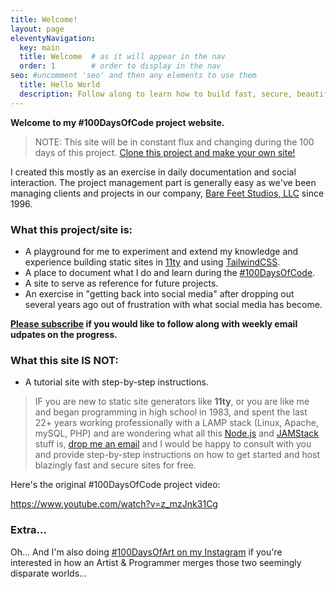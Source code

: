 ```yaml
---
title: Welcome!
layout: page
eleventyNavigation:
  key: main
  title: Welcome  # as it will appear in the nav
  order: 1        # order to display in the nav
seo: #uncomment 'seo' and then any elements to use them
  title: Hello World
  description: Follow along to learn how to build fast, secure, beautiful static websites using 11ty and TailwindCSS.
---
```


**Welcome to my #100DaysOfCode project website.**

> NOTE: This site will be in constant flux and changing during the 100 days of this project.
> [Clone this project and make your own site!](https://github.com/shanerobinson/sr-100daysofcode)

I created this mostly as an exercise in daily documentation and social interaction. The project management part is generally easy as we've been managing clients and projects in our company, [Bare Feet Studios, LLC](https://www.barefeetstudios.com) since 1996.

### What this project/site is:

- A playground for me to experiment and extend my knowledge and experience building static sites in [11ty](https://11ty.dev) and using [TailwindCSS](https://tailwindcss.com).
- A place to document what I do and learn during the [#100DaysOfCode](https://www.100daysofcode.com/).
- A site to serve as reference for future projects.
- An exercise in "getting back into social media" after dropping out several years ago out of frustration with what social media has become.

**[Please subscribe](https://shanerobinson.ck.page/100daysofcode) if you would like to follow along with weekly email udpates on the progress.**

### What this site IS NOT:

- A tutorial site with step-by-step instructions.

> IF you are new to static site generators like **11ty**, or you are like me and began programming in high school in 1983, and spent the last 22+ years working professionally with a LAMP stack (Linux, Apache, mySQL, PHP) and are wondering what all this [Node.js](https://nodejs.org/) and [JAMStack](https://jamstack.org/) stuff is, <a href="mailto:info@barefeetstudios">drop me an email</a> and I would be happy to consult with you and provide step-by-step instructions on how to get started and host blazingly fast and secure sites for free.

Here's the original #100DaysOfCode project video:

https://www.youtube.com/watch?v=z_mzJnk31Cg

### Extra...

Oh... And I'm also doing [#100DaysOfArt on my Instagram](https://instagram.com/shanerobinson) if you're interested in how an Artist & Programmer merges those two seemingly disparate worlds...
